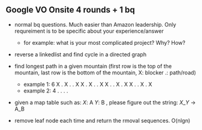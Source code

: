 ## Google VO Onsite 4 rounds + 1 bq
- normal bq questions. Much easier than Amazon leadership. Only requreiment is to be specific about your experience/answer
  - for example: what is your most complicated project? Why? How?
- reverse a linkedlist and find cycle in a directed graph
- find longest path in a given mountain (first row is the top of the mountain, last row is the bottom of the mountain, X: blocker .: path/road)
  - example 1: 6
  X . X . . X
  X . X . . X
  X . . X . X
  X . . X . X
  - example 2:  4
  . .
  . .
  
- given a map table such as:  $X$: A  $Y$: B , please figure out the string: $X$_$Y$ -> A_B
- remove leaf node each time and return the rmoval sequences. O(nlgn) 
